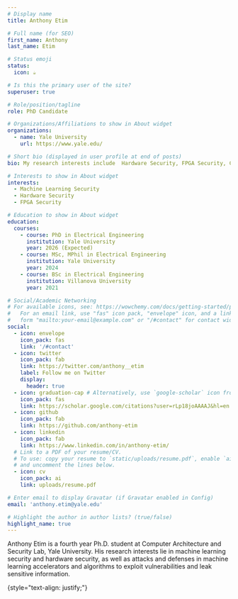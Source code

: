 ```yaml
---
# Display name
title: Anthony Etim

# Full name (for SEO)
first_name: Anthony
last_name: Etim

# Status emoji
status:
  icon: ☕️

# Is this the primary user of the site?
superuser: true

# Role/position/tagline
role: PhD Candidate

# Organizations/Affiliations to show in About widget
organizations:
  - name: Yale University
    url: https://www.yale.edu/

# Short bio (displayed in user profile at end of posts)
bio: My research interests include  Hardware Security, FPGA Security, Cloud Infrastructure Security and Computer Architecture.

# Interests to show in About widget
interests:
  - Machine Learning Security
  - Hardware Security
  - FPGA Security

# Education to show in About widget
education:
  courses:
    - course: PhD in Electrical Engineering
      institution: Yale University
      year: 2026 (Expected)
    - course: MSc, MPhil in Electrical Engineering
      institution: Yale University
      year: 2024
    - course: BSc in Electrical Engineering
      institution: Villanova University
      year: 2021

# Social/Academic Networking
# For available icons, see: https://wowchemy.com/docs/getting-started/page-builder/#icons
#   For an email link, use "fas" icon pack, "envelope" icon, and a link in the
#   form "mailto:your-email@example.com" or "/#contact" for contact widget.
social:
  - icon: envelope
    icon_pack: fas
    link: '/#contact'
  - icon: twitter
    icon_pack: fab
    link: https://twitter.com/anthony__etim
    label: Follow me on Twitter
    display:
      header: true
  - icon: graduation-cap # Alternatively, use `google-scholar` icon from `ai` icon pack
    icon_pack: fas
    link: https://scholar.google.com/citations?user=rLp18joAAAAJ&hl=en
  - icon: github
    icon_pack: fab
    link: https://github.com/anthony-etim
  - icon: linkedin
    icon_pack: fab
    link: https://www.linkedin.com/in/anthony-etim/
  # Link to a PDF of your resume/CV.
  # To use: copy your resume to `static/uploads/resume.pdf`, enable `ai` icons in `params.yaml`,
  # and uncomment the lines below.
  - icon: cv
    icon_pack: ai
    link: uploads/resume.pdf

# Enter email to display Gravatar (if Gravatar enabled in Config)
email: 'anthony.etim@yale.edu'

# Highlight the author in author lists? (true/false)
highlight_name: true
---
```


Anthony Etim is a fourth year Ph.D. student at Computer Architecture and Security Lab, Yale University. His research interests lie in machine learning security and hardware security, as well as attacks and defenses in machine learning accelerators and algorithms to exploit vulnerabilities and leak sensitive information.
<!-- Computer architecture and Security, especially focusing on cloud infrastructures and the security of FPGA-accelerated cloud environments by evaluating and defending various types of side channels and covert channels, as well as how to enable secure multi-tenant Cloud FPGAs. -->
{style="text-align: justify;"}
